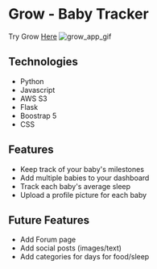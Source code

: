 # Grow - Baby Tracker
Try Grow [Here]()
![grow_app_gif](https://user-images.githubusercontent.com/96599667/167231081-ac9c034d-e280-4a90-84eb-0850538051bc.gif)

## Technologies
- Python
- Javascript
- AWS S3
- Flask
- Boostrap 5
- CSS

## Features
- Keep track of your baby's milestones
- Add multiple babies to your dashboard
- Track each baby's average sleep
- Upload a profile picture for each baby

## Future Features
- Add Forum page
- Add social posts (images/text)
- Add categories for days for food/sleep
